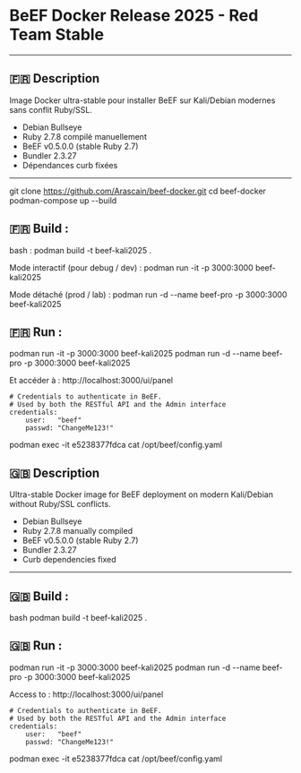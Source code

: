 # BeEF Docker Release 2025 - Red Team Stable

---

## 🇫🇷 Description

Image Docker ultra-stable pour installer BeEF sur Kali/Debian modernes sans conflit Ruby/SSL.

- Debian Bullseye
- Ruby 2.7.8 compilé manuellement
- BeEF v0.5.0.0 (stable Ruby 2.7)
- Bundler 2.3.27
- Dépendances curb fixées

---

git clone https://github.com/Arascain/beef-docker.git
cd beef-docker
podman-compose up --build


## 🇫🇷 Build :

bash :
    podman build -t beef-kali2025 .

Mode interactif (pour debug / dev) :
    podman run -it -p 3000:3000 beef-kali2025

Mode détaché (prod / lab) :
    podman run -d --name beef-pro -p 3000:3000 beef-kali2025



## 🇫🇷 Run :
podman run -it -p 3000:3000 beef-kali2025
podman run -d --name beef-pro -p 3000:3000 beef-kali2025


Et accéder à :
http://localhost:3000/ui/panel

    # Credentials to authenticate in BeEF.
    # Used by both the RESTful API and the Admin interface
    credentials:
        user:   "beef"
        passwd: "ChangeMe123!"

podman exec -it e5238377fdca cat /opt/beef/config.yaml 

## 🇬🇧 Description

Ultra-stable Docker image for BeEF deployment on modern Kali/Debian without Ruby/SSL conflicts.

- Debian Bullseye
- Ruby 2.7.8 manually compiled
- BeEF v0.5.0.0 (stable Ruby 2.7)
- Bundler 2.3.27
- Curb dependencies fixed

---


## 🇬🇧 Build :

bash
podman build -t beef-kali2025 .


## 🇬🇧 Run :
podman run -it -p 3000:3000 beef-kali2025
podman run -d --name beef-pro -p 3000:3000 beef-kali2025



Access to :
http://localhost:3000/ui/panel

    # Credentials to authenticate in BeEF.
    # Used by both the RESTful API and the Admin interface
    credentials:
        user:   "beef"
        passwd: "ChangeMe123!"

podman exec -it e5238377fdca cat /opt/beef/config.yaml 

